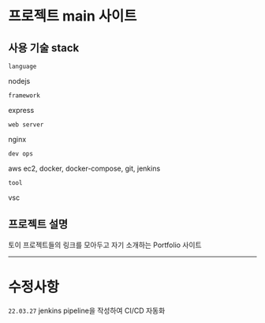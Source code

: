 # 프로젝트 main 사이트

## 사용 기술 stack

`language`

nodejs

`framework`

express

`web server`

nginx

`dev ops`

aws ec2, docker, docker-compose, git, jenkins

`tool`

vsc

## 프로젝트 설명

토이 프로젝트들의 링크를 모아두고 자기 소개하는 Portfolio 사이트

---

# 수정사항

`22.03.27` jenkins pipeline을 작성하여 CI/CD 자동화
